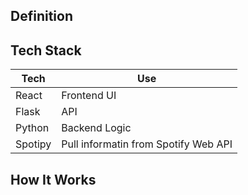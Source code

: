 ## Definition


## Tech Stack
| Tech | Use |
|-|-|
|React | Frontend UI
|Flask| API
|Python | Backend Logic
|Spotipy| Pull informatin from Spotify Web API

## How It Works